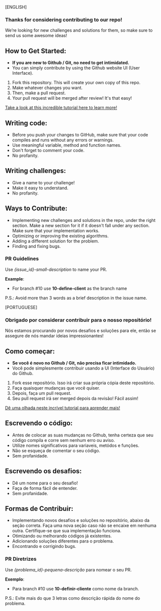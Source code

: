 [ENGLISH]
### Thanks for considering contributing to our repo! 
 
We’re looking for new challenges and solutions for them, so make sure to send us some awesome ideas!
 
## How to Get Started:
 
* **If you are new to Github / Git, no need to get intimidated.**
* You can simply contribute by using the Github website UI (User Interface).
 
1. Fork this repository. This will create your own copy of this repo.
2. Make whatever changes you want.
3. Then, make a pull request.
4. Your pull request will be merged after review! It's that easy!
 
[Take a look at this incredible tutorial here to learn more!](https://github.com/firstcontributions/first-contributions)

## Writing code:
 
* Before you push your changes to GitHub, make sure that your code compiles and runs without any errors or warnings.
* Use meaningful variable, method and function names.
* Don't forget to comment your code.
* No profanity.

## Writing challenges:
 
* Give a name to your challenge!
* Make it easy to understand.
* No profanity.

## Ways to Contribute:
 
* Implementing new challenges and solutions in the repo, under the right section. Make a new section for it if it doesn't fall under any section. Make sure that your implementation works.
* Optimizing or improving the existing algorithms.
* Adding a different solution for the problem.
* Finding and fixing bugs.
 
### PR Guidelines
Use *{issue_id}-small-description* to name your PR.  

**Example**:  
*  For branch #10 use **10-define-client** as the branch name
 
P.S.: Avoid more than 3 words as a brief description in the issue name.


[PORTUGUESE]
### Obrigado por considerar contribuir para o nosso repositório! 

Nós estamos procurando por novos desafios e soluções para ele, então se assegure de nós mandar ideias impressionantes!


## Como começar:

* **Se você é novo no Github / Git, não precisa ficar intimidado.**
* Você pode simplesmente contribuir usando a UI (Interface do Usuário) do Github.

1. Fork esse repositório. Isso irá criar sua própria cópia deste repositório.
2. Faça quaisquer mudanças que você quiser.
3. Depois, faça um pull request.
4. Seu pull request irá ser merged depois da revisão! Fácil assim! 

[Dê uma olhada neste incrível tutorial para aprender mais!](https://github.com/firstcontributions/first-contributions)

## Escrevendo o código:

* Antes de colocar as suas mudanças no Github, tenha certeza que seu código compila e corre sem nenhum erro ou aviso.
* Utilize nomes significativos para variaveis, metódos e funções.
* Não se esqueça de comentar o seu código.
* Sem profanidade.

## Escrevendo os desafios:

* Dê um nome para o seu desafio!
* Faça de forma fácil de entender.
* Sem profanidade.

## Formas de Contribuir:
* Implementando novos desafios e soluções no repositório, abaixo da seção correta. Faça uma nova seção caso não se encaixe em nenhuma outra. Certifique-se que sua implementação funciona.
* Otimizando ou melhorando códigos já existentes.
* Adicionando soluções diferentes para o problema.
* Encontrando e corrigindo bugs.

### PR Diretrizes

Use *{problema_id}-pequena-descrição* para nomear o seu PR. 

**Exemplo**:  
*  Para branch #10 use **10-definir-cliente** como nome da branch.

P.S.: Evite mais do que 3 letras como descrição rápida do nome do problema.